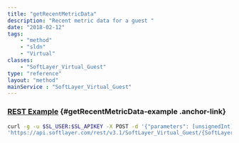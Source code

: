 ```yaml
---
title: "getRecentMetricData"
description: "Recent metric data for a guest "
date: "2018-02-12"
tags:
    - "method"
    - "sldn"
    - "Virtual"
classes:
    - "SoftLayer_Virtual_Guest"
type: "reference"
layout: "method"
mainService : "SoftLayer_Virtual_Guest"
---
```


### [REST Example](#getRecentMetricData-example) <a href="/article/rest/"><i class="fas fa-question"></i></a> {#getRecentMetricData-example .anchor-link} 
```bash
curl -g -u $SL_USER:$SL_APIKEY -X POST -d '{"parameters": [unsignedInt]}' \
'https://api.softlayer.com/rest/v3.1/SoftLayer_Virtual_Guest/{SoftLayer_Virtual_GuestID}/getRecentMetricData'
```
